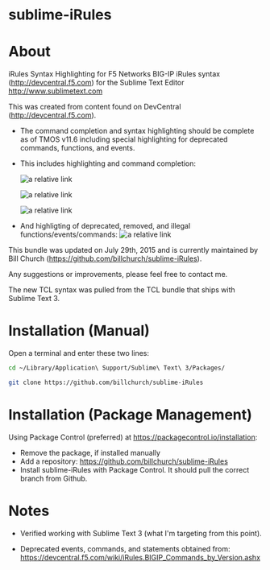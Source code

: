 sublime-iRules
==============

# About

iRules Syntax Highlighting for F5 Networks BIG-IP iRules syntax (http://devcentral.f5.com) for the Sublime Text Editor http://www.sublimetext.com

This was created from content found on DevCentral (http://devcentral.f5.com).

* The command completion and syntax highlighting should be complete as of TMOS v11.6 including special highlighting for deprecated commands, functions, and events.

* This includes highlighting and command completion:

   ![a relative link](../screenshots/commands.png?raw=true)

   ![a relative link](../screenshots/if.png?raw=true)

   ![a relative link](../screenshots/when.png?raw=true)


* And highligting of deprecated, removed, and illegal functions/events/commands:
   ![a relative link](../screenshots/deprecated.png?raw=true)

This bundle was updated on July 29th, 2015 and is currently maintained by Bill Church (https://github.com/billchurch/sublime-iRules).

Any suggestions or improvements, please feel free to contact me.

The new TCL syntax was pulled from the TCL bundle that ships with Sublime Text 3.

# Installation (Manual)

Open a terminal and enter these two lines:
```bash
cd ~/Library/Application\ Support/Sublime\ Text\ 3/Packages/

git clone https://github.com/billchurch/sublime-iRules
```

# Installation (Package Management)

Using Package Control (preferred) at https://packagecontrol.io/installation:

- Remove the package, if installed manually
- Add a repository: https://github.com/billchurch/sublime-iRules
- Install sublime-iRules with Package Control. It should pull the correct branch from Github.

# Notes

* Verified working with Sublime Text 3 (what I'm targeting from this point).

* Deprecated events, commands, and statements obtained from: https://devcentral.f5.com/wiki/iRules.BIGIP_Commands_by_Version.ashx
